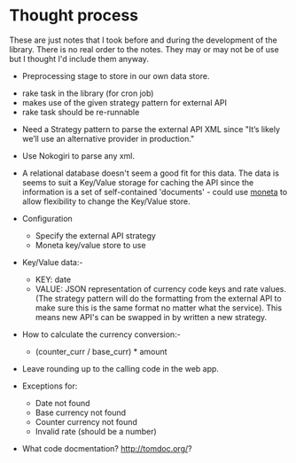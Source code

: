 Thought process
===============

These are just notes that I took before and during the development of the
library. There is no real order to the notes. They may or may not be of use
but I thought I'd include them anyway.


* Preprocessing stage to store in our own data store.
 - rake task in the library (for cron job)
 - makes use of the given strategy pattern for external API
 - rake task should be re-runnable

* Need a Strategy pattern to parse the external API XML
since "It’s likely we’ll use an alternative provider in production."

* Use Nokogiri to parse any xml.

* A relational database doesn't seem a good fit for this data. The data is seems
to suit a Key/Value storage for caching the API since the information is a set of 
self-contained 'documents' - could use [moneta](https://github.com/minad/moneta) 
to allow flexibility to change the Key/Value store.

* Configuration
  - Specify the external API strategy
  - Moneta key/value store to use

* Key/Value data:-
  - KEY: date
  - VALUE: JSON representation of currency code keys and rate values. (The 
strategy pattern will do the formatting from the external API to make sure 
this is the same format no matter what the service). This means new API's can
be swapped in by written a new strategy.

* How to calculate the currency conversion:-
  - (counter_curr / base_curr) * amount

* Leave rounding up to the calling code in the web app.

* Exceptions for:
  - Date not found
  - Base currency not found
  - Counter currency not found
  - Invalid rate (should be a number)

* What code docmentation? http://tomdoc.org/?
